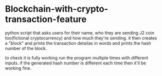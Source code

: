 # Blockchain-with-crypto-transaction-feature
python script that asks users for their name, who they are sending J2 coin too(fictional cryptocurrency) and how much they're sending. it then creates a "block" and prints the transaction detailas in words and prints the hash number of the block.

to check it is fully working run the program multiple times with different inputs. if the generated hash number is different each time then it'll be working fine.

